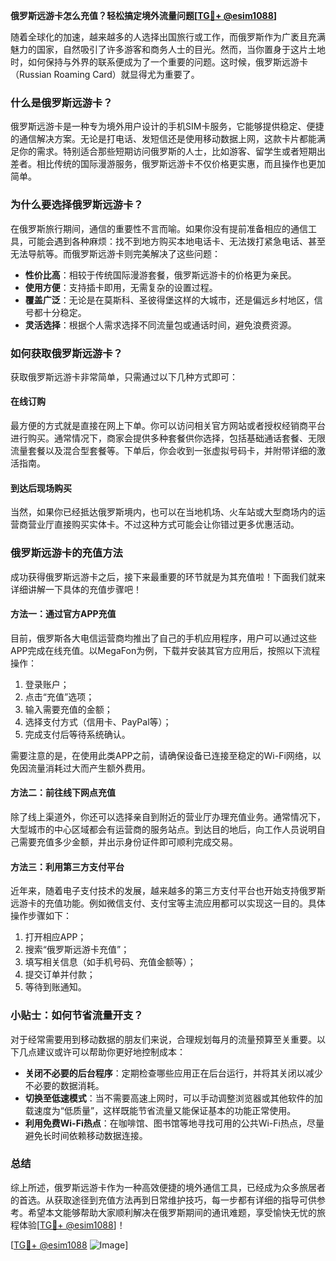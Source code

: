**俄罗斯远游卡怎么充值？轻松搞定境外流量问题[[TG💪+ @esim1088](https://t.me/s/esim1088)]**

随着全球化的加速，越来越多的人选择出国旅行或工作，而俄罗斯作为广袤且充满魅力的国家，自然吸引了许多游客和商务人士的目光。然而，当你置身于这片土地时，如何保持与外界的联系便成为了一个重要的问题。这时候，俄罗斯远游卡（Russian Roaming Card）就显得尤为重要了。

### 什么是俄罗斯远游卡？

俄罗斯远游卡是一种专为境外用户设计的手机SIM卡服务，它能够提供稳定、便捷的通信解决方案。无论是打电话、发短信还是使用移动数据上网，这款卡片都能满足你的需求。特别适合那些短期访问俄罗斯的人士，比如游客、留学生或者短期出差者。相比传统的国际漫游服务，俄罗斯远游卡不仅价格更实惠，而且操作也更加简单。

### 为什么要选择俄罗斯远游卡？

在俄罗斯旅行期间，通信的重要性不言而喻。如果你没有提前准备相应的通信工具，可能会遇到各种麻烦：找不到地方购买本地电话卡、无法拨打紧急电话、甚至无法导航等。而俄罗斯远游卡则完美解决了这些问题：

- **性价比高**：相较于传统国际漫游套餐，俄罗斯远游卡的价格更为亲民。
- **使用方便**：支持插卡即用，无需复杂的设置过程。
- **覆盖广泛**：无论是在莫斯科、圣彼得堡这样的大城市，还是偏远乡村地区，信号都十分稳定。
- **灵活选择**：根据个人需求选择不同流量包或通话时间，避免浪费资源。

### 如何获取俄罗斯远游卡？

获取俄罗斯远游卡非常简单，只需通过以下几种方式即可：

#### 在线订购
最方便的方式就是直接在网上下单。你可以访问相关官方网站或者授权经销商平台进行购买。通常情况下，商家会提供多种套餐供你选择，包括基础通话套餐、无限流量套餐以及混合型套餐等。下单后，你会收到一张虚拟号码卡，并附带详细的激活指南。

#### 到达后现场购买
当然，如果你已经抵达俄罗斯境内，也可以在当地机场、火车站或大型商场内的运营商营业厅直接购买实体卡。不过这种方式可能会让你错过更多优惠活动。

### 俄罗斯远游卡的充值方法

成功获得俄罗斯远游卡之后，接下来最重要的环节就是为其充值啦！下面我们就来详细讲解一下具体的充值步骤吧！

#### 方法一：通过官方APP充值
目前，俄罗斯各大电信运营商均推出了自己的手机应用程序，用户可以通过这些APP完成在线充值。以MegaFon为例，下载并安装其官方应用后，按照以下流程操作：
1. 登录账户；
2. 点击“充值”选项；
3. 输入需要充值的金额；
4. 选择支付方式（信用卡、PayPal等）；
5. 完成支付后等待系统确认。

需要注意的是，在使用此类APP之前，请确保设备已连接至稳定的Wi-Fi网络，以免因流量消耗过大而产生额外费用。

#### 方法二：前往线下网点充值
除了线上渠道外，你还可以选择亲自到附近的营业厅办理充值业务。通常情况下，大型城市的中心区域都会有运营商的服务站点。到达目的地后，向工作人员说明自己需要充值多少金额，并出示身份证件即可顺利完成交易。

#### 方法三：利用第三方支付平台
近年来，随着电子支付技术的发展，越来越多的第三方支付平台也开始支持俄罗斯远游卡的充值功能。例如微信支付、支付宝等主流应用都可以实现这一目的。具体操作步骤如下：
1. 打开相应APP；
2. 搜索“俄罗斯远游卡充值”；
3. 填写相关信息（如手机号码、充值金额等）；
4. 提交订单并付款；
5. 等待到账通知。

### 小贴士：如何节省流量开支？

对于经常需要用到移动数据的朋友们来说，合理规划每月的流量预算至关重要。以下几点建议或许可以帮助你更好地控制成本：

- **关闭不必要的后台程序**：定期检查哪些应用正在后台运行，并将其关闭以减少不必要的数据消耗。
- **切换至低速模式**：当不需要高速上网时，可以手动调整浏览器或其他软件的加载速度为“低质量”，这样既能节省流量又能保证基本的功能正常使用。
- **利用免费Wi-Fi热点**：在咖啡馆、图书馆等地寻找可用的公共Wi-Fi热点，尽量避免长时间依赖移动数据连接。

### 总结

综上所述，俄罗斯远游卡作为一种高效便捷的境外通信工具，已经成为众多旅居者的首选。从获取途径到充值方法再到日常维护技巧，每一步都有详细的指导可供参考。希望本文能够帮助大家顺利解决在俄罗斯期间的通讯难题，享受愉快无忧的旅程体验[[TG💪+ @esim1088](https://t.me/s/esim1088)]！

[[TG💪+ @esim1088](https://t.me/s/esim1088) ![Image](https://i.postimg.cc/4NQfJmqS/Snipaste-2025-05-13-00-14-12.png)]